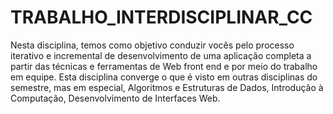 # TRABALHO_INTERDISCIPLINAR_CC
Nesta disciplina, temos como objetivo conduzir vocês pelo processo iterativo e incremental de desenvolvimento de uma aplicação completa a partir das técnicas e ferramentas de Web front end  e por meio do trabalho em equipe. Esta disciplina converge o que é visto em outras disciplinas do semestre, mas em especial, Algoritmos e Estruturas de Dados, Introdução à Computação, Desenvolvimento de Interfaces Web.
